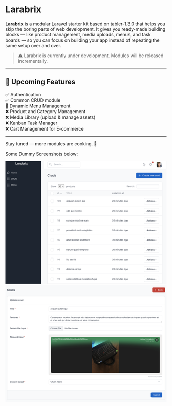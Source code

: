 # Larabrix

**Larabrix** is a modular Laravel starter kit based on tabler-1.3.0 that helps you skip the boring parts of web development. It gives you ready-made building blocks — like product management, media uploads, menus, and task boards — so you can focus on building your app instead of repeating the same setup over and over.

> ⚠️ Larabrix is currently under development. Modules will be released incrementally.
---

## 🚀 Upcoming Features

✅ Authentication <br>
✅ Common CRUD module <br>
🔄 Dynamic Menu Management <br>
❌ Product and Category Management <br>
❌ Media Library (upload & manage assets) <br>
❌ Kanban Task Manager <br>
❌ Cart Management for E-commerce <br>

---

Stay tuned — more modules are cooking. 🍳  

Some Dummy Screenshots below:

![alt text](<CleanShot 2025-06-17 at 01.53.53@2x.png>)
![alt text](<CleanShot 2025-06-17 at 01.55.23@2x.png>)
